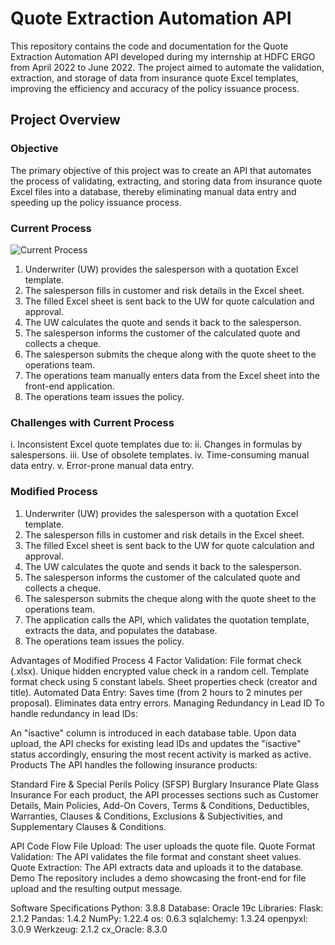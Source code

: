 # Quote Extraction Automation API
This repository contains the code and documentation for the Quote Extraction Automation API developed during my internship at HDFC ERGO from April 2022 to June 2022. The project aimed to automate the validation, extraction, and storage of data from insurance quote Excel templates, improving the efficiency and accuracy of the policy issuance process.

## Project Overview
### Objective
The primary objective of this project was to create an API that automates the process of validating, extracting, and storing data from insurance quote Excel files into a database, thereby eliminating manual data entry and speeding up the policy issuance process.

### Current Process
![Current Process](https://github.com/KunalSachdev2005/Quote_Extraction_Automation_API/blob/main/media/Current_Process.png)
1. Underwriter (UW) provides the salesperson with a quotation Excel template.
2. The salesperson fills in customer and risk details in the Excel sheet.
3. The filled Excel sheet is sent back to the UW for quote calculation and approval.
4. The UW calculates the quote and sends it back to the salesperson.
5. The salesperson informs the customer of the calculated quote and collects a cheque.
6. The salesperson submits the cheque along with the quote sheet to the operations team.
7. The operations team manually enters data from the Excel sheet into the front-end application.
8. The operations team issues the policy.

### Challenges with Current Process
i. Inconsistent Excel quote templates due to:
ii. Changes in formulas by salespersons.
iii. Use of obsolete templates.
iv. Time-consuming manual data entry.
v. Error-prone manual data entry.

### Modified Process
1. Underwriter (UW) provides the salesperson with a quotation Excel template.
2. The salesperson fills in customer and risk details in the Excel sheet.
3. The filled Excel sheet is sent back to the UW for quote calculation and approval.
4. The UW calculates the quote and sends it back to the salesperson.
5. The salesperson informs the customer of the calculated quote and collects a cheque.
6. The salesperson submits the cheque along with the quote sheet to the operations team.
7. The application calls the API, which validates the quotation template, extracts the data, and populates the database.
8. The operations team issues the policy.

Advantages of Modified Process
4 Factor Validation:
File format check (.xlsx).
Unique hidden encrypted value check in a random cell.
Template format check using 5 constant labels.
Sheet properties check (creator and title).
Automated Data Entry:
Saves time (from 2 hours to 2 minutes per proposal).
Eliminates data entry errors.
Managing Redundancy in Lead ID
To handle redundancy in lead IDs:

An "isactive" column is introduced in each database table.
Upon data upload, the API checks for existing lead IDs and updates the "isactive" status accordingly, ensuring the most recent activity is marked as active.
Products
The API handles the following insurance products:

Standard Fire & Special Perils Policy (SFSP)
Burglary Insurance
Plate Glass Insurance
For each product, the API processes sections such as Customer Details, Main Policies, Add-On Covers, Terms & Conditions, Deductibles, Warranties, Clauses & Conditions, Exclusions & Subjectivities, and Supplementary Clauses & Conditions.

API Code Flow
File Upload: The user uploads the quote file.
Quote Format Validation: The API validates the file format and constant sheet values.
Quote Extraction: The API extracts data and uploads it to the database.
Demo
The repository includes a demo showcasing the front-end for file upload and the resulting output message.

Software Specifications
Python: 3.8.8
Database: Oracle 19c
Libraries:
Flask: 2.1.2
Pandas: 1.4.2
NumPy: 1.22.4
os: 0.6.3
sqlalchemy: 1.3.24
openpyxl: 3.0.9
Werkzeug: 2.1.2
cx_Oracle: 8.3.0
